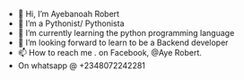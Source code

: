 - 👋 Hi, I’m Ayebanoah Robert
- 👀 I’m a Pythonist/ Pythonista
- 🌱 I’m currently learning the python programming language
- 💞️ I’m looking forward to learn to be a Backend developer
- 📫 How to reach me . on Facebook, @Aye Robert.
- On whatsapp @ +2348072242281

<!---
Ayebanoah004/Ayebanoah004 is a ✨ special ✨ repository because its `README.md` (this file) appears on your GitHub profile.
You can click the Preview link to take a look at your changes.
--->
